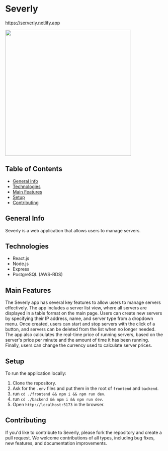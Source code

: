 # Severly

https://serverly.netlify.app

<img src="https://p475.p0.n0.cdn.getcloudapp.com/items/E0unjw1l/Screen%20Shot%202020-08-23%20at%2020.43.25.png?source=viewer&v=9c3a5b44d30a1744f9e7385d61b4b863" height="400" />

## Table of Contents
* [General info](#general-info)
* [Technologies](#technologies)
* [Main Features](#main-features)
* [Setup](#setup)
* [Contributing](#contributing)

## General Info
Severly is a web application that allows users to manage servers.

## Technologies
* React.js
* Node.js
* Express
* PostgreSQL (AWS-RDS)

## Main Features
The Severly app has several key features to allow users to manage servers effectively. 
The app includes a server list view, where all servers are displayed in a table format on the main page.
Users can create new servers by specifying their IP address, name, and server type from a dropdown menu.
Once created, users can start and stop servers with the click of a button, and servers can be deleted from the list when no longer needed.
The app also calculates the real-time price of running servers, based on the server's price per minute and the amount of time it has been running.
Finally, users can change the currency used to calculate server prices. 

## Setup

To run the application locally:
1. Clone the repository.
2. Ask for the `.env` files and put them in the root of `frontend` and `backend`. 
3. run `cd ./frontend && npm i && npm run dev`.
4. run `cd ./backend && npm i && npm run dev`.
5. Open `http://localhost:5173` in the browser.



## Contributing
If you'd like to contribute to Severly, please fork the repository and create a pull request. We welcome contributions of all types, including bug fixes, new features, and documentation improvements.
